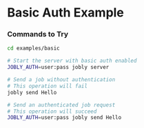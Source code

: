 # Basic Auth Example

### Commands to Try

```bash
cd examples/basic

# Start the server with basic auth enabled
JOBLY_AUTH=user:pass jobly server

# Send a job without authentication
# This operation will fail
jobly send Hello

# Send an authenticated job request
# This operation will succeed
JOBLY_AUTH=user:pass jobly send Hello
```

